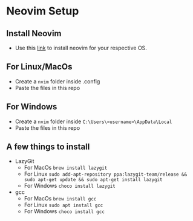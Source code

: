 # Neovim Setup

## Install Neovim
- Use this [link](https://github.com/neovim/neovim/wiki/Installing-Neovim) to install neovim for your respective OS.

## For Linux/MacOs
- Create a `nvim` folder inside .config
- Paste the files in this repo

## For Windows
- Create a `nvim` folder inside `C:\Users\<username>\AppData\Local`
- Paste the files in this repo

## A few things to install
- LazyGit
   - For MacOs `brew install lazygit`
   - For Linux `sudo add-apt-repository ppa:lazygit-team/release && sudo apt-get update && sudo apt-get install lazygit`
   - For Windows `choco install lazygit`
- gcc 
   - For MacOs `brew install gcc`
   - For Linux `sudo apt install gcc`
   - For Windows `choco install gcc`
